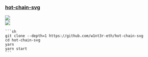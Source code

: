 ### [hot-chain-svg](https://github.com/w1nt3r-eth/hot-chain-svg)

![](https://img.shields.io/github/license/w1nt3r-eth/hot-chain-svg?style=flat-square)<br />
[![](https://img.shields.io/github/last-commit/scillidan/hot-chain-svg/main?label=last%20commit%20(fork)&style=flat-square)](https://github.com/scillidan/hot-chain-svg)

````{tab} From source
```sh
git clone --depth=1 https://github.com/w1nt3r-eth/hot-chain-svg
cd hot-chain-svg
yarn
yarn start
```
````
